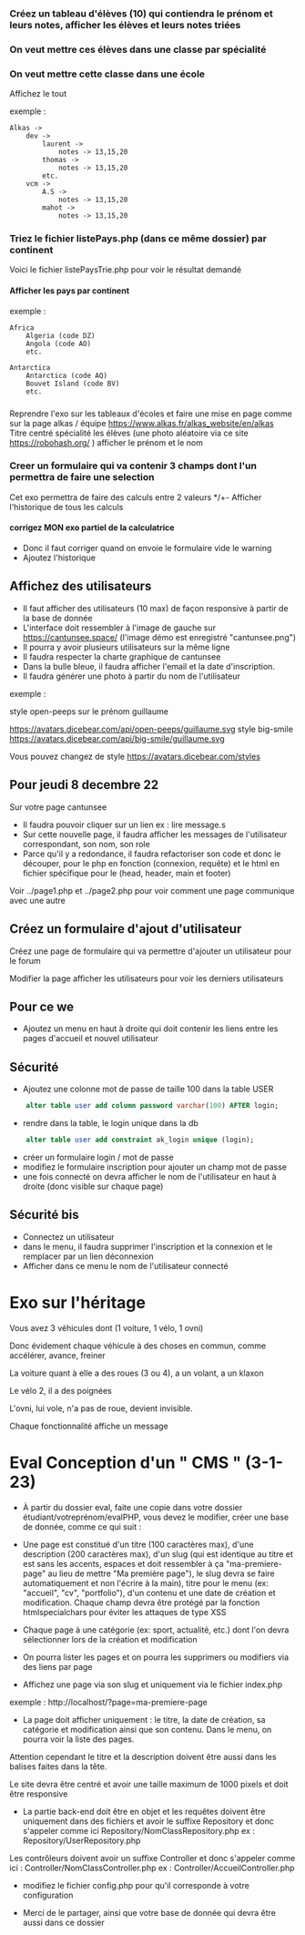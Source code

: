 ### Créez un tableau d'élèves (10) qui contiendra le prénom et leurs notes, afficher les élèves et leurs notes triées
### On veut mettre ces élèves dans une classe par spécialité
### On veut mettre cette classe dans une école
Affichez le tout

exemple : 

    Alkas -> 
        dev -> 
            laurent ->
                notes -> 13,15,20
            thomas ->
                notes -> 13,15,20
            etc.
        vcm ->
            A.S ->
                notes -> 13,15,20
            mahot ->
                notes -> 13,15,20

### Triez le fichier listePays.php (dans ce même dossier) par continent
Voici le fichier listePaysTrie.php pour voir le résultat demandé

#### Afficher les pays par continent
exemple :
    
    Africa
        Algeria (code DZ)
        Angola (code AO)
        etc.

    Antarctica
        Antarctica (code AQ)
        Bouvet Island (code BV)
        etc.


###
Reprendre l'exo sur les tableaux d'écoles et faire une mise en page comme sur la page alkas / équipe https://www.alkas.fr/alkas_website/en/alkas  
Titre centré
    spécialité 
        les élèves (une photo aléatoire via ce site https://robohash.org/  )
            afficher le prénom et le nom

### Creer un formulaire qui va contenir 3 champs dont l'un permettra de faire une selection
Cet exo permettra de faire des calculs entre 2 valeurs */+-
Afficher l'historique de tous les calculs
#### corrigez MON exo partiel de la calculatrice
- Donc il faut corriger quand on envoie le formulaire vide le warning
- Ajoutez l'historique

## Affichez des utilisateurs
- Il faut afficher des utilisateurs (10 max) de façon responsive à partir de la base de donnée 
- L'interface doit ressembler à l'image de gauche sur https://cantunsee.space/ (l'image démo est enregistré "cantunsee.png")
- Il pourra y avoir plusieurs utilisateurs sur la même ligne
- Il faudra respecter la charte graphique de cantunsee
- Dans la bulle bleue, il faudra afficher l'email et la date d'inscription.
- Il faudra générer une photo à partir du nom de l'utilisateur 

exemple :

style open-peeps sur le prénom guillaume

  https://avatars.dicebear.com/api/open-peeps/guillaume.svg
style big-smile
  https://avatars.dicebear.com/api/big-smile/guillaume.svg

Vous pouvez changez de style https://avatars.dicebear.com/styles

## Pour jeudi 8 decembre 22
Sur votre page cantunsee 
- Il faudra pouvoir cliquer sur un lien ex : lire message.s 
- Sur cette nouvelle page, il faudra afficher les messages de l'utilisateur correspondant, son nom, son role
- Parce qu'il y a redondance, il faudra refactoriser son code et donc le découper, pour le php en fonction (connexion, requête) et le html en fichier spécifique pour le (head, header, main et footer)

Voir ../page1.php et ../page2.php pour voir comment une page communique avec une autre

## Créez un formulaire d'ajout d'utilisateur
Créez une page de formulaire qui va permettre d'ajouter un utilisateur pour le forum

Modifier la page afficher les utilisateurs pour voir les derniers utilisateurs

## Pour ce we
- Ajoutez un menu en haut à droite qui doit contenir les liens entre les pages d'accueil et nouvel utilisateur

## Sécurité
- Ajoutez une colonne mot de passe de taille 100 dans la table USER
```sql 
    alter table user add column password varchar(100) AFTER login;
```
- rendre dans la table, le login unique dans la db 
```sql 
    alter table user add constraint ak_login unique (login);
```
- créer un formulaire login / mot de passe  
- modifiez le formulaire inscription pour ajouter un champ mot de passe
- une fois connecté on devra afficher le nom de l'utilisateur en haut à droite (donc visible sur chaque page) 

## Sécurité bis 
- Connectez un utilisateur
- dans le menu, il faudra supprimer l'inscription et la connexion et le remplacer par un lien déconnexion 
- Afficher dans ce menu le nom de l'utilisateur connecté

# Exo sur l'héritage
Vous avez 3 véhicules dont (1 voiture, 1 vélo, 1 ovni)

Donc évidement chaque véhicule à des choses en commun, comme accélérer, avance, freiner

La voiture quant à elle a des roues (3 ou 4), a un volant, a un klaxon

Le vélo 2, il a des poignées

L'ovni, lui vole, n'a pas de roue, devient invisible.

Chaque fonctionnalité affiche un message


# Eval Conception d'un " CMS " (3-1-23)

- À partir du dossier eval, faite une copie dans votre dossier étudiant/votreprénom/evalPHP, vous devez le modifier, créer une base de donnée, comme ce qui suit : 

- Une page est constitué d'un titre (100 caractères max), d'une description (200 caractères max), d'un slug (qui est identique au titre et est sans les accents, espaces et doit ressembler à ça "ma-premiere-page" au lieu de mettre "Ma première page"), le slug devra se faire automatiquement et non l'écrire à la main), titre pour le menu (ex: "accueil", "cv", "portfolio"), d'un contenu et une date de création et modification.
  Chaque champ devra être protégé par la fonction htmlspecialchars pour éviter les attaques de type XSS

- Chaque page à une catégorie (ex: sport, actualité, etc.) dont l'on devra sélectionner lors de la création et modification

- On pourra lister les pages et on pourra les supprimers ou modifiers via des liens par page

- Affichez une page via son slug et uniquement via le fichier index.php

exemple :
http://localhost/?page=ma-premiere-page

- La page doit afficher uniquement : le titre, la date de création, sa catégorie et modification ainsi que son contenu. Dans le menu, on pourra voir la liste des pages.

Attention cependant le titre et la description doivent être aussi dans les balises faites dans la tête.

Le site devra être centré et avoir une taille maximum de 1000 pixels et doit être responsive

- La partie back-end doit être en objet et les requêtes doivent être uniquement dans des fichiers et avoir le suffixe Repository et donc s'appeler comme ici Repository/NomClassRepository.php ex : Repository/UserRepository.php

Les contrôleurs doivent avoir un suffixe Controller et donc s'appeler comme ici : Controller/NomClassController.php ex : Controller/AccueilController.php

- modifiez le fichier config.php pour qu'il corresponde à votre configuration

- Merci de le partager, ainsi que votre base de donnée qui devra être aussi dans ce dossier